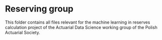 # Reserving group

This folder contains all files relevant for the machine learning in reserves
calculation project of the Actuarial Data Science working group of the Polish
Actuarial Society.